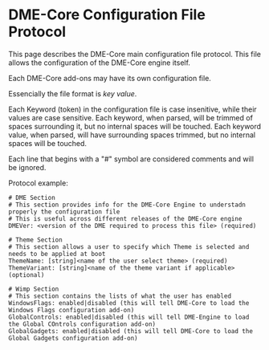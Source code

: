 # DME-Core Configuration File Protocol
This page describes the DME-Core main configuration file protocol. This file allows the configuration of the DME-Core engine itself.

Each DME-Core add-ons may have its own configuration file.

Essencially the file format is *key* *value*.

Each Keyword (token) in the configuration file is case insenitive, while their values are case sensitive.
Each keyword, when parsed, will be trimmed of spaces surrounding it, but no internal spaces will be touched.
Each keyword value, when parsed, will have surrounding spaces trimmed, but no internal spaces will be touched.

Each line that begins with a "#" symbol are considered comments and will be ignored.

Protocol example:
```
# DME Section
# This section provides info for the DME-Core Engine to understadn properly the configuration file
# This is useful across different releases of the DME-Core engine
DMEVer: <version of the DME required to process this file> (required)

# Theme Section
# This section allows a user to specify which Theme is selected and needs to be applied at boot
ThemeName: [string]<name of the user select theme> (required)
ThemeVariant: [string]<name of the theme variant if applicable> (optional)

# Wimp Section
# This section contains the lists of what the user has enabled
WindowsFlags: enabled|disabled (this will tell DME-Core to load the Windows Flags configuration add-on)
GlobalControls: enabled|disabled (this will tell DME-Engine to load the Global COntrols configuration add-on)
GlobalGadgets: enabled|disabled (this will tell DME-Core to load the Global Gadgets configuration add-on)

```
